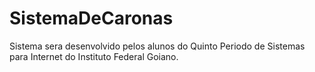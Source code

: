 # SistemaDeCaronas

Sistema sera desenvolvido pelos alunos do Quinto Periodo de Sistemas para Internet do Instituto Federal Goiano.
